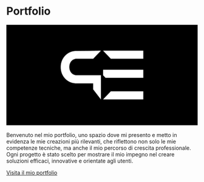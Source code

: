 # Portfolio

![Anteprima del portfolio](assets/images/preview.jpg)

Benvenuto nel mio portfolio, uno spazio dove mi presento e metto in evidenza le mie creazioni più rilevanti, che riflettono non solo le mie competenze tecniche, ma anche il mio percorso di crescita professionale. Ogni progetto è stato scelto per mostrare il mio impegno nel creare soluzioni efficaci, innovative e orientate agli utenti.

[Visita il mio portfolio](https://enniopascucci.netlify.app/)
